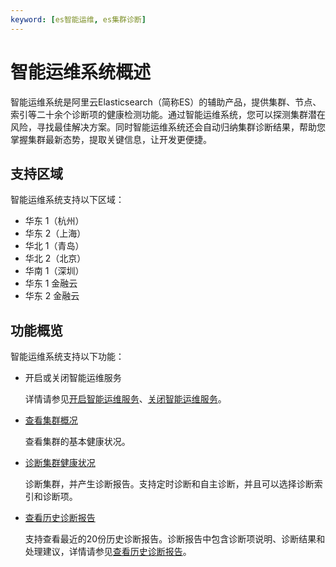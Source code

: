 ```yaml
---
keyword: [es智能运维, es集群诊断]
---
```


# 智能运维系统概述

智能运维系统是阿里云Elasticsearch（简称ES）的辅助产品，提供集群、节点、索引等二十余个诊断项的健康检测功能。通过智能运维系统，您可以探测集群潜在风险，寻找最佳解决方案。同时智能运维系统还会自动归纳集群诊断结果，帮助您掌握集群最新态势，提取关键信息，让开发更便捷。

## 支持区域

智能运维系统支持以下区域：

-   华东 1（杭州）
-   华东 2（上海）
-   华北 1（青岛）
-   华北 2（北京）
-   华南 1（深圳）
-   华东 1 金融云
-   华东 2 金融云

## 功能概览

智能运维系统支持以下功能：

-   开启或关闭智能运维服务

    详情请参见[开启智能运维服务]()、[关闭智能运维服务]()。

-   [查看集群概况]()

    查看集群的基本健康状况。

-   [诊断集群健康状况]()

    诊断集群，并产生诊断报告。支持定时诊断和自主诊断，并且可以选择诊断索引和诊断项。

-   [查看历史诊断报告]()

    支持查看最近的20份历史诊断报告。诊断报告中包含诊断项说明、诊断结果和处理建议，详情请参见[查看历史诊断报告]()。


